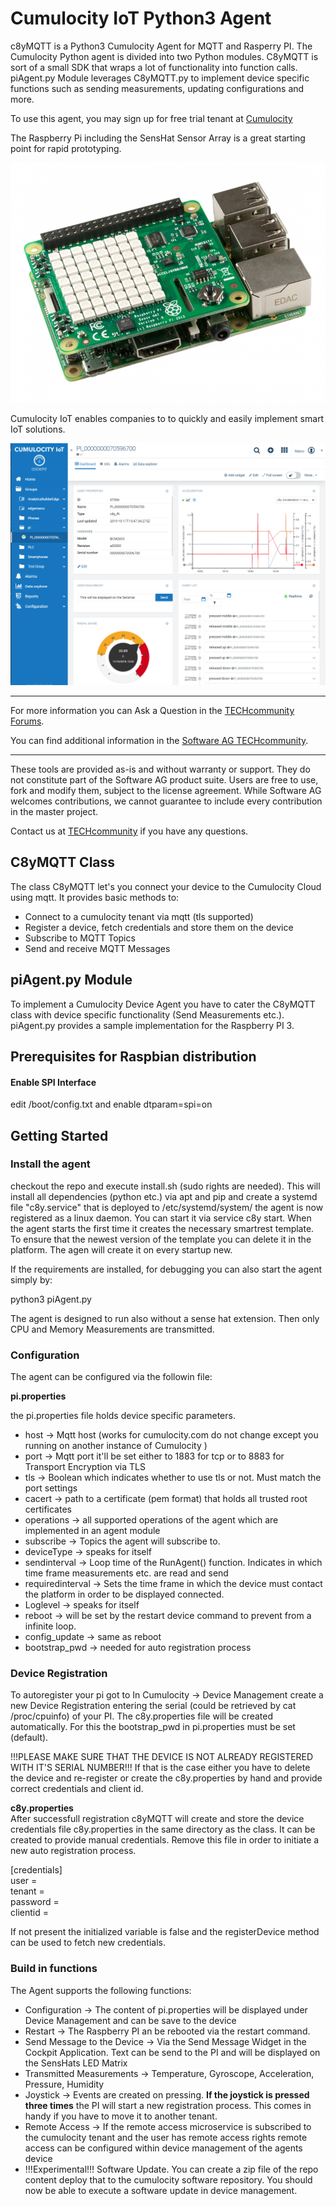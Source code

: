 # Cumulocity IoT Python3 Agent

c8yMQTT is a Python3 Cumulocity Agent for MQTT and Rasperry PI. The Cumulocity Python agent is divided into two Python modules. C8yMQTT is sort of a small SDK that wraps a lot of functionality into function calls. piAgent.py Module leverages C8yMQTT.py to implement device specific functions such as sending measurements, updating configurations and more. 

To use this agent, you may sign up for free trial tenant at [Cumulocity](http://cumulocity.com/)

The Raspberry Pi including the SensHat Sensor Array is a great starting point for rapid prototyping.

![PI](pics/rpi.jpg)

Cumulocity IoT enables companies to to quickly and easily implement smart IoT solutions. 

![Dashboard](pics/Dashboard.PNG)

______________________
For more information you can Ask a Question in the [TECHcommunity Forums](http://tech.forums.softwareag.com/techjforum/forums/list.page?product=webmethods-io-b2b).

You can find additional information in the [Software AG TECHcommunity](http://techcommunity.softwareag.com/home/-/product/name/webmethods-io-b2b).
______________________

These tools are provided as-is and without warranty or support. They do not constitute part of the Software AG product suite. Users are free to use, fork and modify them, subject to the license agreement. While Software AG welcomes contributions, we cannot guarantee to include every contribution in the master project.

Contact us at [TECHcommunity](mailto:technologycommunity@softwareag.com?subject=Github/SoftwareAG) if you have any questions.

## C8yMQTT Class

The class C8yMQTT let's you connect your device to the Cumulocity Cloud using mqtt. It provides basic methods to:

* Connect to a cumulocity tenant via mqtt (tls supported)
* Register a device, fetch credentials and store them on the device
* Subscribe to MQTT Topics
* Send and receive MQTT Messages

## piAgent.py Module

To implement a Cumulocity Device Agent you have to cater the C8yMQTT class with device specific functionality (Send Measurements etc.). piAgent.py provides a sample implementation for the Raspberry PI 3.

## Prerequisites for Raspbian distribution

#### Enable SPI Interface

edit /boot/config.txt and enable
dtparam=spi=on


## Getting Started

### Install the agent

checkout the repo and execute install.sh (sudo rights are needed).
This will install all dependencies (python etc.) via apt and pip and create a systemd file "c8y.service" that is deployed to  /etc/systemd/system/  the agent is now registered as a linux daemon. You can start it via service c8y start.
When the agent starts the first time it creates the necessary smartrest template. To ensure that the newest version of the template you can delete it in the platform. The agen will create it on every startup new. 

If the requirements are installed, for debugging you can also start the agent simply by: 

python3 piAgent.py

The agent is designed to run also without a sense hat extension. Then only CPU and Memory Measurements are transmitted.

### Configuration

The agent can be configured via the followin file:

__pi.properties__

the pi.properties file holds device specific parameters.
* host -> Mqtt host (works for cumulocity.com do not change except you running on another instance of Cumulocity )
* port -> Mqtt port it'll be set either to 1883 for tcp or to 8883 for  Transport Encryption via TLS
* tls -> Boolean which indicates whether to use tls or not. Must match the port settings
* cacert -> path to a certificate (pem format) that holds all trusted root certificates
* operations -> all supported operations of the agent which are implemented in an agent module
* subscribe -> Topics the agent will subscribe to.
* deviceType -> speaks for itself
* sendinterval -> Loop time of the RunAgent() function. Indicates in which time frame measurements etc. are read and send
* requiredinterval -> Sets the time frame in which the device must contact the platform in order to be displayed connected. 
* Loglevel -> speaks for itself
* reboot -> will be set by the restart device command to prevent from a infinite loop.
* config_update -> same as reboot
* bootstrap_pwd -> needed for auto registration process

### Device Registration

To autoregister your pi got to In Cumulocity -> Device Management create a new Device Registration entering the serial (could be retrieved by cat /proc/cpuinfo) of your PI. The c8y.properties file will be created automatically. For this the bootstrap_pwd in pi.properties must be set (default).

!!!PLEASE MAKE SURE THAT THE DEVICE IS NOT ALREADY REGISTERED WITH IT'S SERIAL NUMBER!!!
If that is the case either you have to delete the device and re-register or create the c8y.properties by hand and provide correct credentials and client id.

__c8y.properties__  
After successfull registration c8yMQTT will create and store the device credentials file c8y.properties in the same directory as the class. It can be created to provide manual credentials. Remove this file in order to initiate a new auto registration process.

[credentials]  
user =  
tenant =   
password =   
clientid =

If not present the initialized variable is false and the registerDevice method can be used to fetch new credentials. 

### Build in functions

The Agent supports the following functions:

* Configuration -> The content of pi.properties will be displayed under Device Management and can be save to the device
* Restart -> The Raspberry PI an be rebooted via the restart command.
* Send Message to the Device -> Via the Send Message Widget in the Cockpit Application. Text can be send to the PI and will be displayed on the SensHats LED  Matrix
* Transmitted Measurements -> Temperature, Gyroscope, Acceleration, Pressure, Humidity
* Joystick -> Events are created on pressing. __If the joystick is pressed three times__ the PI will start a new registration process. This comes in handy if you have to move it to another tenant.
* Remote Access -> If the remote access microservice is subscribed to the cumulocity tenant and the user has remote access rights remote access can be configured within device management of the agents device
* !!!Experimental!!! Software Update. You can create a zip file of the repo content deploy that to the cumulocity software repository. You should now be able to execute a software update in device management.


